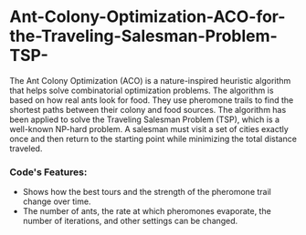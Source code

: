 # Ant-Colony-Optimization-ACO-for-the-Traveling-Salesman-Problem-TSP-

The Ant Colony Optimization (ACO) is a nature-inspired heuristic algorithm that helps solve combinatorial optimization problems. The algorithm is based on how real ants look for food. They use pheromone trails to find the shortest paths between their colony and food sources. The algorithm has been applied to solve the Traveling Salesman Problem (TSP), which is a well-known NP-hard problem. A salesman must visit a set of cities exactly once and then return to the starting point while minimizing the total distance traveled.

### Code's Features:
- Shows how the best tours and the strength of the pheromone trail change over time.  
- The number of ants, the rate at which pheromones evaporate, the number of iterations, and other settings can be changed.

